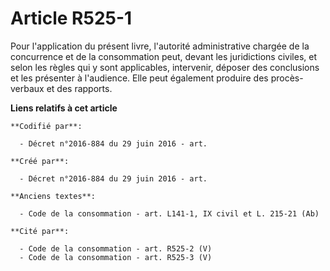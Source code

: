 # Article R525-1

Pour l'application du présent livre, l'autorité administrative chargée de la concurrence et de la consommation peut, devant
les juridictions civiles, et selon les règles qui y sont applicables, intervenir, déposer des conclusions et les présenter à
l'audience. Elle peut également produire des procès-verbaux et des rapports.

**Liens relatifs à cet article**

	**Codifié par**:

	  - Décret n°2016-884 du 29 juin 2016 - art.

	**Créé par**:

	  - Décret n°2016-884 du 29 juin 2016 - art.

	**Anciens textes**:

	  - Code de la consommation - art. L141-1, IX civil et L. 215-21 (Ab)

	**Cité par**:

	  - Code de la consommation - art. R525-2 (V)
	  - Code de la consommation - art. R525-3 (V)
